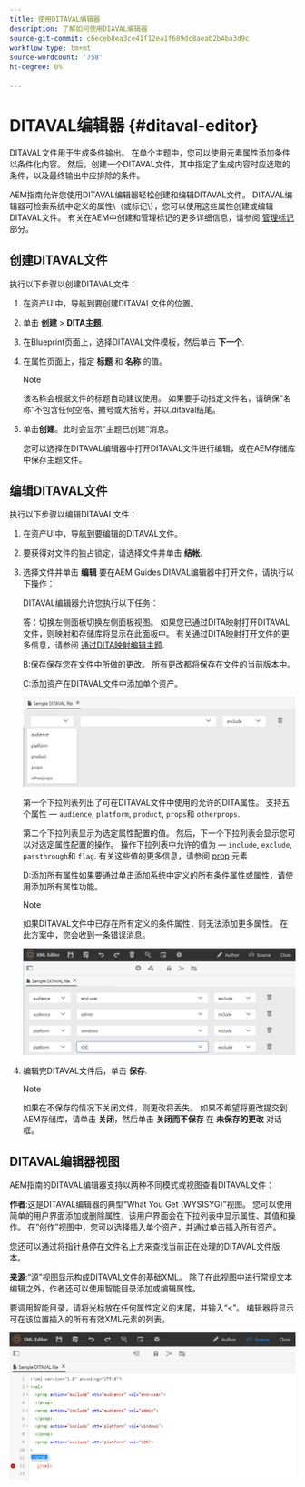 ```yaml
---
title: 使用DITAVAL编辑器
description: 了解如何使用DIAVAL编辑器
source-git-commit: c6eceb8ea3ce41f12ea1f689dc8aeab2b4ba3d9c
workflow-type: tm+mt
source-wordcount: '758'
ht-degree: 0%

---
```



# DITAVAL编辑器 {#ditaval-editor}

DITAVAL文件用于生成条件输出。 在单个主题中，您可以使用元素属性添加条件以条件化内容。 然后，创建一个DITAVAL文件，其中指定了生成内容时应选取的条件，以及最终输出中应排除的条件。

AEM指南允许您使用DITAVAL编辑器轻松创建和编辑DITAVAL文件。 DITAVAL编辑器可检索系统中定义的属性\（或标记\），您可以使用这些属性创建或编辑DITAVAL文件。 有关在AEM中创建和管理标记的更多详细信息，请参阅 [管理标记](https://experienceleague.adobe.com/docs/experience-manager-cloud-service/sites/authoring/features/tags.html?lang=en) 部分。

## 创建DITAVAL文件

执行以下步骤以创建DITAVAL文件：

1. 在资产UI中，导航到要创建DITAVAL文件的位置。

1. 单击 **创建** \> **DITA主题**.

1. 在Blueprint页面上，选择DITAVAL文件模板，然后单击 **下一个**.

1. 在属性页面上，指定 **标题** 和 **名称** 的值。

   >[!NOTE]
   >
   > 该名称会根据文件的标题自动建议使用。 如果要手动指定文件名，请确保“名称”不包含任何空格、撇号或大括号，并以.ditaval结尾。

1. 单击&#x200B;**创建**。此时会显示“主题已创建”消息。

   您可以选择在DITAVAL编辑器中打开DITAVAL文件进行编辑，或在AEM存储库中保存主题文件。


## 编辑DITAVAL文件

执行以下步骤以编辑DITAVAL文件：

1. 在资产UI中，导航到要编辑的DITAVAL文件。

1. 要获得对文件的独占锁定，请选择文件并单击 **结帐**.

1. 选择文件并单击 **编辑** 要在AEM Guides DIAVAL编辑器中打开文件，请执行以下操作：

   DITAVAL编辑器允许您执行以下任务：

   答：切换左侧面板切换左侧面板视图。 如果您已通过DITA映射打开DITAVAL文件，则映射和存储库将显示在此面板中。 有关通过DITA映射打开文件的更多信息，请参阅 [通过DITA映射编辑主题](map-editor-advanced-map-editor.md#id17ACJ0F0FHS).

   B:保存保存您在文件中所做的更改。 所有更改都将保存在文件的当前版本中。

   C:添加资产在DITAVAL文件中添加单个资产。

   ![](images/ditaval-editor-props.png)

   第一个下拉列表列出了可在DITAVAL文件中使用的允许的DITA属性。 支持五个属性 —  `audience`, `platform`, `product`, `props`和 `otherprops`.

   第二个下拉列表显示为选定属性配置的值。 然后，下一个下拉列表会显示您可以对选定属性配置的操作。 操作下拉列表中允许的值为 —  `include`, `exclude`, `passthrough`和 `flag`. 有关这些值的更多信息，请参阅 [prop](http://docs.oasis-open.org/dita/dita/v1.3/errata01/os/complete/part3-all-inclusive/langRef/ditaval/ditaval-prop.html#ditaval-prop) 元素

   D:添加所有属性如果要通过单击添加系统中定义的所有条件属性或属性，请使用添加所有属性功能。

   >[!NOTE]
   >
   > 如果DITAVAL文件中已存在所有定义的条件属性，则无法添加更多属性。 在此方案中，您会收到一条错误消息。

   ![](images/ditaval-all-props.png)

1. 编辑完DITAVAL文件后，单击 **保存**.

   >[!NOTE]
   >
   > 如果在不保存的情况下关闭文件，则更改将丢失。 如果不希望将更改提交到AEM存储库，请单击 **关闭**，然后单击 **关闭而不保存** 在 **未保存的更改** 对话框。


## DITAVAL编辑器视图

AEM指南的DITAVAL编辑器支持以两种不同模式或视图查看DITAVAL文件：

**作者**:这是DITAVAL编辑器的典型“What You Get \(WYSISYG\)”视图。 您可以使用简单的用户界面添加或删除属性，该用户界面会在下拉列表中显示属性、其值和操作。 在“创作”视图中，您可以选择插入单个资产，并通过单击插入所有资产。

您还可以通过将指针悬停在文件名上方来查找当前正在处理的DITAVAL文件版本。

**来源**:“源”视图显示构成DITAVAL文件的基础XML。 除了在此视图中进行常规文本编辑之外，作者还可以使用智能目录添加或编辑属性。

要调用智能目录，请将光标放在任何属性定义的末尾，并输入“&lt;”。 编辑器将显示可在该位置插入的所有有效XML元素的列表。

![](images/ditaval-source-view.png)

